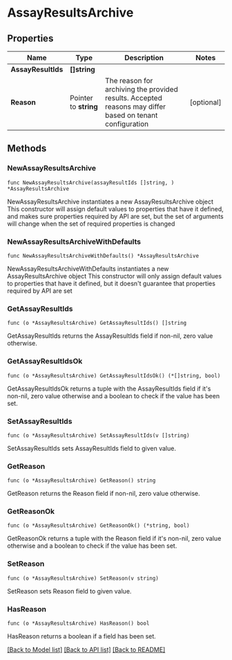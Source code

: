 # AssayResultsArchive

## Properties

Name | Type | Description | Notes
------------ | ------------- | ------------- | -------------
**AssayResultIds** | **[]string** |  | 
**Reason** | Pointer to **string** | The reason for archiving the provided results. Accepted reasons may differ based on tenant configuration | [optional] 

## Methods

### NewAssayResultsArchive

`func NewAssayResultsArchive(assayResultIds []string, ) *AssayResultsArchive`

NewAssayResultsArchive instantiates a new AssayResultsArchive object
This constructor will assign default values to properties that have it defined,
and makes sure properties required by API are set, but the set of arguments
will change when the set of required properties is changed

### NewAssayResultsArchiveWithDefaults

`func NewAssayResultsArchiveWithDefaults() *AssayResultsArchive`

NewAssayResultsArchiveWithDefaults instantiates a new AssayResultsArchive object
This constructor will only assign default values to properties that have it defined,
but it doesn't guarantee that properties required by API are set

### GetAssayResultIds

`func (o *AssayResultsArchive) GetAssayResultIds() []string`

GetAssayResultIds returns the AssayResultIds field if non-nil, zero value otherwise.

### GetAssayResultIdsOk

`func (o *AssayResultsArchive) GetAssayResultIdsOk() (*[]string, bool)`

GetAssayResultIdsOk returns a tuple with the AssayResultIds field if it's non-nil, zero value otherwise
and a boolean to check if the value has been set.

### SetAssayResultIds

`func (o *AssayResultsArchive) SetAssayResultIds(v []string)`

SetAssayResultIds sets AssayResultIds field to given value.


### GetReason

`func (o *AssayResultsArchive) GetReason() string`

GetReason returns the Reason field if non-nil, zero value otherwise.

### GetReasonOk

`func (o *AssayResultsArchive) GetReasonOk() (*string, bool)`

GetReasonOk returns a tuple with the Reason field if it's non-nil, zero value otherwise
and a boolean to check if the value has been set.

### SetReason

`func (o *AssayResultsArchive) SetReason(v string)`

SetReason sets Reason field to given value.

### HasReason

`func (o *AssayResultsArchive) HasReason() bool`

HasReason returns a boolean if a field has been set.


[[Back to Model list]](../README.md#documentation-for-models) [[Back to API list]](../README.md#documentation-for-api-endpoints) [[Back to README]](../README.md)


